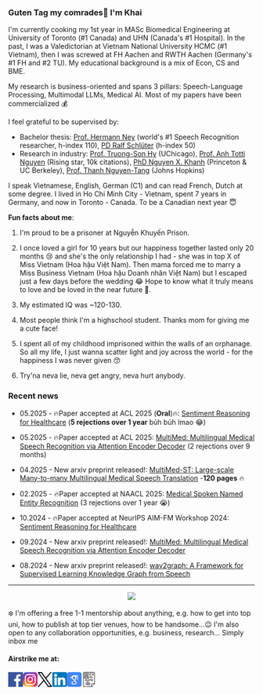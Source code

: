 ### Guten Tag my comrades👋 I'm Khai

I'm currently cooking my 1st year in MASc Biomedical Engineering at University of Toronto (#1 Canada) and UHN (Canada's #1 Hospital).
In the past, I was a Valedictorian at Vietnam National University HCMC (#1 Vietnam), then I was screwed at FH Aachen and RWTH Aachen (Germany's #1 FH and #2 TU). My educational background is a mix of Econ, CS and BME.

My research is business-oriented and spans 3 pillars: Speech-Language Processing, Multimodal LLMs, Medical AI. Most of my papers have been commercialized :moneybag:

I feel grateful to be supervised by: 

- Bachelor thesis: [Prof. Hermann Ney](https://scholar.google.de/citations?user=6C8rf-0AAAAJ&hl=de) (world's #1 Speech Recognition researcher, h-index 110), [PD Ralf Schlüter](https://scholar.google.de/citations?user=JmuAC9oAAAAJ&hl=de) (h-index 50)
- Research in industry: [Prof. Truong-Son Hy](https://scholar.google.com/citations?user=JiKBo6UAAAAJ&hl=en) (UChicago), [Prof. Anh Totti Nguyen](https://scholar.google.com/citations?user=EQw8d9AAAAAJ&hl=en) (Rising star, 10k citations), [PhD Nguyen X. Khanh](https://scholar.google.com/citations?user=SmqouhIAAAAJ) (Princeton & UC Berkeley), [Prof. Thanh Nguyen-Tang](https://scholar.google.co.kr/citations?user=UrTlMiwAAAAJ&hl=en) (Johns Hopkins)

I speak Vietnamese, English, German (C1) and can read French, Dutch at some degree. I lived in Ho Chi Minh City - Vietnam, spent 7 years in Germany, and now in Toronto - Canada. To be a Canadian next year :innocent:

**Fun facts about me**:

1. I'm proud to be a prisoner at Nguyễn Khuyến Prison.

2. I once loved a girl for 10 years but our happiness together lasted only 20 months :cry: and she's the only relationship I had - she was in top X of Miss Vietnam (Hoa hậu Việt Nam). Then mama forced me to marry a Miss Business Vietnam (Hoa hậu Doanh nhân Việt Nam) but I escaped just a few days before the wedding :joy: Hope to know what it truly means to love and be loved in the near future :smiling_face_with_three_hearts:.

3. My estimated IQ was ~120-130.

4. Most people think I'm a highschool student. Thanks mom for giving me a cute face!

5. I spent all of my childhood imprisoned within the walls of an orphanage. So all my life, I just wanna scatter light and joy across the world - for the happiness I was never given :kissing_smiling_eyes:

6. Try'na neva lie, neva get angry, neva hurt anybody.
   
### Recent news

- 05.2025 - 🔥Paper accepted at ACL 2025 (**Oral**)🔥: [Sentiment Reasoning for Healthcare](https://arxiv.org/abs/2407.21054) (**5 rejections over 1 year** bủh bủh lmao :joy:)

- 05.2025 - 🔥Paper accepted at ACL 2025: [MultiMed: Multilingual Medical Speech Recognition via Attention Encoder Decoder](https://arxiv.org/abs/2409.14074) (2 rejections over 9 months)

- 04.2025 - New arxiv preprint released!: [MultiMed-ST: Large-scale Many-to-many Multilingual Medical Speech Translation](https://arxiv.org/abs/2504.03546) -**120 pages** 🔥

- 02.2025 - 🔥Paper accepted at NAACL 2025: [Medical Spoken Named Entity Recognition](https://arxiv.org/abs/2406.13337) (3 rejections over 1 year :sob:)

- 10.2024 - 🔥Paper accepted at NeurIPS AIM-FM Workshop 2024: [Sentiment Reasoning for Healthcare](https://arxiv.org/abs/2407.21054)

- 09.2024 - New arxiv preprint released!: [MultiMed: Multilingual Medical Speech Recognition via Attention Encoder Decoder](https://arxiv.org/abs/2409.14074)

- 08.2024 - New arxiv preprint released!: [wav2graph: A Framework for Supervised Learning Knowledge Graph from Speech](https://arxiv.org/abs/2408.04174)

<!---
<p align="center">
  <img align="right" src="https://visitor-badge.laobi.icu/badge?page_id=leduckhai.leduckhai"> 
  <img align="left" alt="Python" src="https://img.shields.io/badge/python%20-%2314354C.svg?&style=for-the-badge&logo=python&logoColor=white"/> 
  <img align="left" alt="MATLAB" src="https://img.shields.io/badge/matlab%20-%23E34F26.svg?&style=for-the-badge&logo=matlab&logoColor=white"/> 
  <img align="left" alt="Java" src="https://img.shields.io/badge/java-%23ED8B00.svg?&style=for-the-badge&logo=java&logoColor=white"/>  
</p>
-->

-------------------
<p align="center">
  <img src="https://github-readme-stats.vercel.app/api?username=leduckhai&show_icons=true&theme=default&count_private=true&hide=commits,prs,issues,contribs" height="150"/> 
</p>

❄️ I'm offering a free 1-1 mentorship about anything, e.g. how to get into top uni, how to publish at top tier venues, how to be handsome...😉 I'm also open to any collaboration opportunities, e.g. business, research... Simply inbox me

#### Airstrike me at:
[<img align="left" alt="Facebook" src="https://github.com/leduckhai/leduckhai/blob/main/icons/facebook-icon.png" width="30"/>](https://www.facebook.com/techmonzter/)
[<img align="left" alt="Instagram" src="https://github.com/leduckhai/leduckhai/blob/main/icons/instagram-icon.jfif" width="30"/>](https://www.instagram.com/_techmonzter_/)
[<img align="left" alt="X" src="https://github.com/leduckhai/leduckhai/blob/main/icons/x-icon.png" width="30"/>](https://twitter.com/_leduckhai_)
[<img align="left" alt="LinkedIn" src="https://github.com/leduckhai/leduckhai/blob/main/icons/linkedin-icon.png" width="30"/>](https://www.linkedin.com/in/khaileduc/)
[<img align="left" alt="GoogleScholar" src="https://github.com/leduckhai/leduckhai/blob/main/google-scholar-icon.png" width="30"/>](https://scholar.google.de/citations?user=DfAzEe0AAAAJ&hl=en)
[<img align="left" alt="MyCV" src="https://github.com/leduckhai/leduckhai/blob/main/icons/my-cv-icon.png" width="30"/>](https://github.com/leduckhai/leduckhai/blob/main/Academic_CV_LeDucKhai.pdf)

